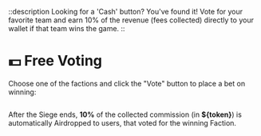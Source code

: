 ::description
Looking for a 'Cash' button? You've found it! Vote for your favorite team and 
earn 10% of the revenue (fees collected) directly to your wallet if that team wins the game.
::

# 💵 Free Voting

Choose one of the factions and click the "Vote" button to place a bet on winning:

<figure><img src="/assets/docs/.gitbook/assets/free_voting.png" alt=""><figcaption></figcaption></figure>

After the Siege ends, **10%** of the collected commission (in **${token}**) is automatically Airdropped 
to users, that voted for the winning Faction.
